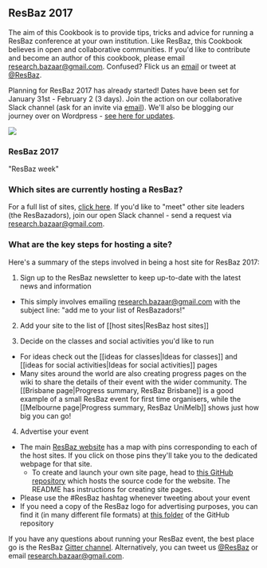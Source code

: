 
## ResBaz 2017

The aim of this Cookbook is to provide tips, tricks and advice for running a ResBaz conference at your own institution. Like ResBaz, this Cookbook believes in open and collaborative communities. If you'd like to contribute and become an author of this cookbook, please email [research.bazaar@gmail.com](research.bazaar@gmail.com). Confused? Flick us an [email](research.bazaar@gmail.com) or tweet at [@ResBaz](www.twitter.com/resbaz).

Planning for ResBaz 2017 has already started! Dates have been set for January 31st - February 2 (3 days). Join the action on our collaborative Slack channel (ask for an invite via [email](research.bazaar@gmail.com)). We'll also be blogging our journey over on Wordpress - [see here for updates](resbaz.blog.wordpress.com). 
 

![](http://65.media.tumblr.com/1423cd1418b77aa438f7683bee97e139/tumblr_inline_o27opvUYDv1ssbz72_500.jpg)


### ResBaz 2017

"ResBaz week" 


### Which sites are currently hosting a ResBaz?

For a full list of sites, [click here](https://github.com/resbaz/cookbook/wiki/ResBaz-host-sites). If you'd like to "meet" other site leaders (the ResBazadors), join our open Slack channel - send a request via [research.bazaar@gmail.com](research.bazaar@gmail.com).


### What are the key steps for hosting a site? 

Here's a summary of the steps involved in being a host site for ResBaz 2017:

1. Sign up to the ResBaz newsletter to keep up-to-date with the latest news and information 
  * This simply involves emailing research.bazaar@gmail.com with the subject line: "add me to your list of ResBazadors!"

2. Add your site to the list of [[host sites|ResBaz host sites]]

3. Decide on the classes and social activities you'd like to run
  * For ideas check out the [[ideas for classes|Ideas for classes]] and [[ideas for social activities|Ideas for social activities]] pages
  * Many sites around the world are also creating progress pages on the wiki to share the details of their event with the wider community. The [[Brisbane page|Progress summary, ResBaz Brisbane]] is a good example of a small ResBaz event for first time organisers, while the [[Melbourne page|Progress summary, ResBaz UniMelb]] shows just how big you can go!

4. Advertise your event
  * The main [ResBaz website](https://feb2016.resbaz.com/) has a map with pins corresponding to each of the host sites. If you click on those pins they'll take you to the dedicated webpage for that site.
    * To create and launch your own site page, head to [this GitHub repository](https://github.com/resbaz/resbaz-2016-02-01) which hosts the source code for the website. The README has instructions for creating site pages.
  * Please use the #ResBaz hashtag whenever tweeting about your event
  * If you need a copy of the ResBaz logo for advertising purposes, you can find it (in many different file formats) at [this folder](https://github.com/resbaz/resbaz-2016-02-01/tree/gh-pages/img/resbaz_logos) of the GitHub repository 




If you have any questions about running your ResBaz event, the best place go is the ResBaz [Gitter channel](http://melbourne.resbaz.edu.au/post/113825220654/join-us-on-gitter). Alternatively, you can tweet us [@ResBaz](https://twitter.com/ResBaz) or email research.bazaar@gmail.com.




